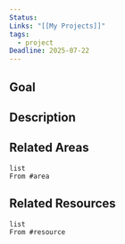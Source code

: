 ```yaml
---
Status: 
Links: "[[My Projects]]"
tags:
  - project
Deadline: 2025-07-22
---
```

## Goal

## Description


## Related Areas

```dataview
list
From #area
```

## Related Resources

```dataview
list
From #resource
```